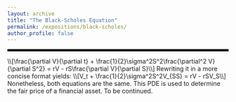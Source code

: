 ```yaml
---
layout: archive
title: "The Black-Scholes Equation"
permalink: /expositions/black-scholes/
author_profile: false
---
```

<hr style="border: 2px solid black;">
\\[\frac{\partial V}{\partial t} + \frac{1}{2}\sigma^2S^2\frac{\partial^2 V}{\partial S^2} = rV - rS\frac{\partial V}{\partial S}\\]
Rewriting it in a more concise format yields:
\\[V_t + \frac{1}{2}\sigma^2S^2V_{SS} = rV - rSV_S\\]
Nonetheless, both equations are the same. This PDE is used to determine the fair price of a financial asset. To be continued.
